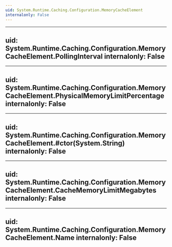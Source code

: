 ```yaml
---
uid: System.Runtime.Caching.Configuration.MemoryCacheElement
internalonly: False
---
```


---
uid: System.Runtime.Caching.Configuration.MemoryCacheElement.PollingInterval
internalonly: False
---

---
uid: System.Runtime.Caching.Configuration.MemoryCacheElement.PhysicalMemoryLimitPercentage
internalonly: False
---

---
uid: System.Runtime.Caching.Configuration.MemoryCacheElement.#ctor(System.String)
internalonly: False
---

---
uid: System.Runtime.Caching.Configuration.MemoryCacheElement.CacheMemoryLimitMegabytes
internalonly: False
---

---
uid: System.Runtime.Caching.Configuration.MemoryCacheElement.Name
internalonly: False
---
